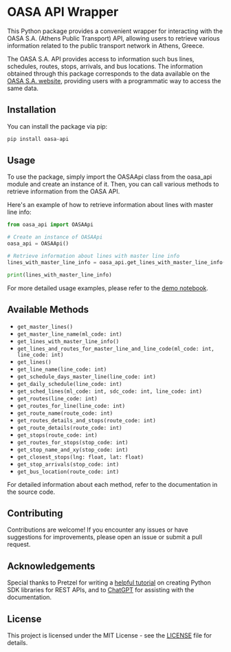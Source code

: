 # OASA API Wrapper

This Python package provides a convenient wrapper for interacting with the OASA S.A. (Athens Public Transport) API,
allowing users to retrieve various information related to the public transport network in Athens, Greece.

The OASA S.A. API provides access to information such bus lines, schedules, routes, stops, arrivals, and bus locations.
The information obtained through this package corresponds to the data available on the [OASA S.A. website](https://www.oasa.gr/en/),
providing users  with a programmatic way to access the same data.

## Installation

You can install the package via pip:

```bash
pip install oasa-api
```

## Usage

To use the package, simply import the OASAApi class from the oasa_api module and create an instance of it. Then, you can
call various methods to retrieve information from the OASA API.

Here's an example of how to retrieve information about lines with master line info:

```python
from oasa_api import OASAApi

# Create an instance of OASAApi
oasa_api = OASAApi()

# Retrieve information about lines with master line info
lines_with_master_line_info = oasa_api.get_lines_with_master_line_info()

print(lines_with_master_line_info)
```

For more detailed usage examples, please refer to the [demo notebook](./demo.ipynb).

## Available Methods

- `get_master_lines()`
- `get_master_line_name(ml_code: int)`
- `get_lines_with_master_line_info()`
- `get_lines_and_routes_for_master_line_and_line_code(ml_code: int, line_code: int)`
- `get_lines()`
- `get_line_name(line_code: int)`
- `get_schedule_days_master_line(line_code: int)`
- `get_daily_schedule(line_code: int)`
- `get_sched_lines(ml_code: int, sdc_code: int, line_code: int)`
- `get_routes(line_code: int)`
- `get_routes_for_line(line_code: int)`
- `get_route_name(route_code: int)`
- `get_routes_details_and_stops(route_code: int)`
- `get_route_details(route_code: int)`
- `get_stops(route_code: int)`
- `get_routes_for_stops(stop_code: int)`
- `get_stop_name_and_xy(stop_code: int)`
- `get_closest_stops(lng: float, lat: float)`
- `get_stop_arrivals(stop_code: int)`
- `get_bus_location(route_code: int)`

For detailed information about each method, refer to the documentation in the source code.

## Contributing

Contributions are welcome! If you encounter any issues or have suggestions for improvements, please open an issue or
submit a pull request.

## Acknowledgements

Special thanks to Pretzel for writing a
[helpful tutorial](https://www.pretzellogix.net/2021/12/08/how-to-write-a-python3-sdk-library-module-for-a-json-rest-api/)
on creating Python SDK libraries for REST APIs, and to [ChatGPT](https://chat.openai.com/)
for assisting with the documentation.

## License

This project is licensed under the MIT License - see the [LICENSE](./LICENSE) file for details.
